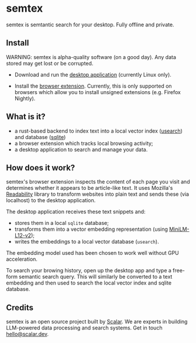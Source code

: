 # semtex
semtex is semtantic search for your desktop. Fully offline and private. 

## Install
WARNING: semtex is alpha-quality software (on a good day). Any data stored may get lost or be corrupted.

- Download and run the [desktop application](https://github.com/scalar-dev/semtex/releases/download/v0.1.2/semtex_0.1.0_amd64.AppImage) (currently Linux only).

- Install the [browser extension](https://github.com/scalar-dev/semtex/releases/download/v0.1.2/semtex_browser_extension-0.1.0.zip). Currently, this is only supported on browsers which allow you to install unsigned extensions (e.g. Firefox Nightly).

## What is it?
- a rust-based backend to index text into a local vector index ([usearch](https://github.com/unum-cloud/usearch)) and database ([sqlite](http://sqlite.org/))
- a browser extension which tracks local browsing activity;
- a desktop application to search and manage your data.

## How does it work?
semtex's browser extension inspects the content of each page you visit and determines whether it appears to be article-like text. It uses Mozilla's [Readability](https://github.com/mozilla/readability) library to transform websites into plain text and sends these (via localhost) to the desktop application.

The desktop application receives these text snippets and:
 - stores them in a local `sqlite` database;
 - transforms them into a vector embedding representation (using [MiniLM-L12-v2](https://huggingface.co/sentence-transformers/all-MiniLM-L12-v2));
 - writes the embeddings to a local vector database (`usearch`).

 The embedding model used has been chosen to work well without GPU acceleration.

To search your browing history, open up the desktop app and type a free-form semantic search query. This will similarly be converted to a text embedding and then used to search the local vector index and sqlite database.

## Credits
semtex is an open source project built by [Scalar](https://scalar.dev). We are experts in building LLM-powered data processing and search systems. Get in touch [hello@scalar.dev](mailto:hello@scalar.dev).